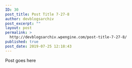 ```yaml
---
ID: 30
post_title: Post Title 7-27-8
author: devblogsarchiv
post_excerpt: ""
layout: post
permalink: >
  http://devblogsarchiv.wpengine.com/post-title-7-27-8/
published: true
post_date: 2019-07-25 12:18:43
---
```

Post goes here
